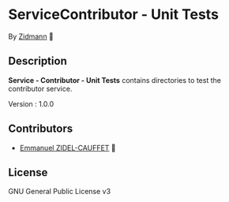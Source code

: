 # ServiceContributor - Unit Tests

By [Zidmann](mailto:emmanuel.zidel@gmail.com) :bow: 

## Description

**Service - Contributor - Unit Tests** contains directories to test the contributor service.

Version : 1.0.0

## Contributors

* [Emmanuel ZIDEL-CAUFFET](mailto:emmanuel.zidel@gmail.com) :bow: 

## License

GNU General Public License v3
